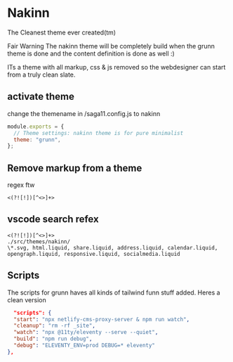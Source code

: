 # Nakinn

The Cleanest theme ever created(tm)

Fair Warning
The nakinn theme will be completely  build when the grunn theme is done and the content definition is done as well :)

ITs a theme with all markup, css & js removed so the webdesigner can start from a truly clean slate.

## activate theme

change the themename in /saga11.config.js to nakinn

```js
module.exports = {
  // Theme settings: nakinn theme is for pure minimalist
  theme: "grunn",
};
```

## Remove markup from a theme

regex ftw

```
<(?![!])[^<>]+>
```

## vscode search refex

```
<(?![!])[^<>]+>
./src/themes/nakinn/
\*.svg, html.liquid, share.liquid, address.liquid, calendar.liquid, opengraph.liquid, responsive.liquid, socialmedia.liquid
```

## Scripts
The scripts for grunn haves all kinds of tailwind funn stuff added.
Heres a clean version

```json
  "scripts": {
  "start": "npx netlify-cms-proxy-server & npm run watch",
  "cleanup": "rm -rf _site",
  "watch": "npx @11ty/eleventy --serve --quiet",
  "build": "npm run debug",
  "debug": "ELEVENTY_ENV=prod DEBUG=* eleventy"
},

```
